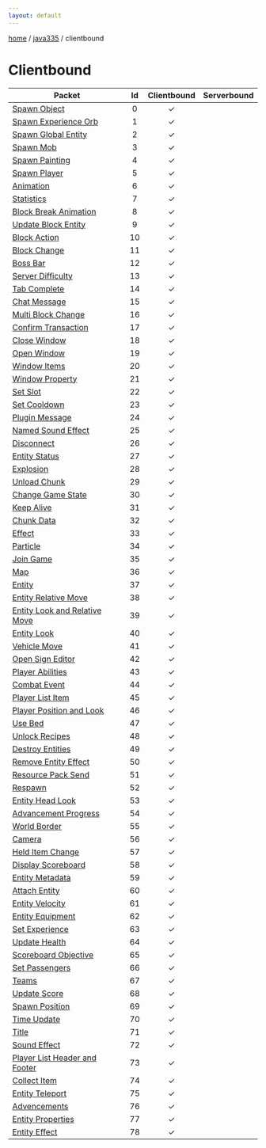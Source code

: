 ```yaml
---
layout: default
---
```


[home](/)  /  [java335](/protocol/java335)  /  clientbound

# Clientbound

Packet | Id | Clientbound | Serverbound
---|:---:|:---:|:---:
[Spawn Object](clientbound/spawn-object) | 0 | ✓ |  
[Spawn Experience Orb](clientbound/spawn-experience-orb) | 1 | ✓ |  
[Spawn Global Entity](clientbound/spawn-global-entity) | 2 | ✓ |  
[Spawn Mob](clientbound/spawn-mob) | 3 | ✓ |  
[Spawn Painting](clientbound/spawn-painting) | 4 | ✓ |  
[Spawn Player](clientbound/spawn-player) | 5 | ✓ |  
[Animation](clientbound/animation) | 6 | ✓ |  
[Statistics](clientbound/statistics) | 7 | ✓ |  
[Block Break Animation](clientbound/block-break-animation) | 8 | ✓ |  
[Update Block Entity](clientbound/update-block-entity) | 9 | ✓ |  
[Block Action](clientbound/block-action) | 10 | ✓ |  
[Block Change](clientbound/block-change) | 11 | ✓ |  
[Boss Bar](clientbound/boss-bar) | 12 | ✓ |  
[Server Difficulty](clientbound/server-difficulty) | 13 | ✓ |  
[Tab Complete](clientbound/tab-complete) | 14 | ✓ |  
[Chat Message](clientbound/chat-message) | 15 | ✓ |  
[Multi Block Change](clientbound/multi-block-change) | 16 | ✓ |  
[Confirm Transaction](clientbound/confirm-transaction) | 17 | ✓ |  
[Close Window](clientbound/close-window) | 18 | ✓ |  
[Open Window](clientbound/open-window) | 19 | ✓ |  
[Window Items](clientbound/window-items) | 20 | ✓ |  
[Window Property](clientbound/window-property) | 21 | ✓ |  
[Set Slot](clientbound/set-slot) | 22 | ✓ |  
[Set Cooldown](clientbound/set-cooldown) | 23 | ✓ |  
[Plugin Message](clientbound/plugin-message) | 24 | ✓ |  
[Named Sound Effect](clientbound/named-sound-effect) | 25 | ✓ |  
[Disconnect](clientbound/disconnect) | 26 | ✓ |  
[Entity Status](clientbound/entity-status) | 27 | ✓ |  
[Explosion](clientbound/explosion) | 28 | ✓ |  
[Unload Chunk](clientbound/unload-chunk) | 29 | ✓ |  
[Change Game State](clientbound/change-game-state) | 30 | ✓ |  
[Keep Alive](clientbound/keep-alive) | 31 | ✓ |  
[Chunk Data](clientbound/chunk-data) | 32 | ✓ |  
[Effect](clientbound/effect) | 33 | ✓ |  
[Particle](clientbound/particle) | 34 | ✓ |  
[Join Game](clientbound/join-game) | 35 | ✓ |  
[Map](clientbound/map) | 36 | ✓ |  
[Entity](clientbound/entity) | 37 | ✓ |  
[Entity Relative Move](clientbound/entity-relative-move) | 38 | ✓ |  
[Entity Look and Relative Move](clientbound/entity-look-and-relative-move) | 39 | ✓ |  
[Entity Look](clientbound/entity-look) | 40 | ✓ |  
[Vehicle Move](clientbound/vehicle-move) | 41 | ✓ |  
[Open Sign Editor](clientbound/open-sign-editor) | 42 | ✓ |  
[Player Abilities](clientbound/player-abilities) | 43 | ✓ |  
[Combat Event](clientbound/combat-event) | 44 | ✓ |  
[Player List Item](clientbound/player-list-item) | 45 | ✓ |  
[Player Position and Look](clientbound/player-position-and-look) | 46 | ✓ |  
[Use Bed](clientbound/use-bed) | 47 | ✓ |  
[Unlock Recipes](clientbound/unlock-recipes) | 48 | ✓ |  
[Destroy Entities](clientbound/destroy-entities) | 49 | ✓ |  
[Remove Entity Effect](clientbound/remove-entity-effect) | 50 | ✓ |  
[Resource Pack Send](clientbound/resource-pack-send) | 51 | ✓ |  
[Respawn](clientbound/respawn) | 52 | ✓ |  
[Entity Head Look](clientbound/entity-head-look) | 53 | ✓ |  
[Advancement Progress](clientbound/advancement-progress) | 54 | ✓ |  
[World Border](clientbound/world-border) | 55 | ✓ |  
[Camera](clientbound/camera) | 56 | ✓ |  
[Held Item Change](clientbound/held-item-change) | 57 | ✓ |  
[Display Scoreboard](clientbound/display-scoreboard) | 58 | ✓ |  
[Entity Metadata](clientbound/entity-metadata) | 59 | ✓ |  
[Attach Entity](clientbound/attach-entity) | 60 | ✓ |  
[Entity Velocity](clientbound/entity-velocity) | 61 | ✓ |  
[Entity Equipment](clientbound/entity-equipment) | 62 | ✓ |  
[Set Experience](clientbound/set-experience) | 63 | ✓ |  
[Update Health](clientbound/update-health) | 64 | ✓ |  
[Scoreboard Objective](clientbound/scoreboard-objective) | 65 | ✓ |  
[Set Passengers](clientbound/set-passengers) | 66 | ✓ |  
[Teams](clientbound/teams) | 67 | ✓ |  
[Update Score](clientbound/update-score) | 68 | ✓ |  
[Spawn Position](clientbound/spawn-position) | 69 | ✓ |  
[Time Update](clientbound/time-update) | 70 | ✓ |  
[Title](clientbound/title) | 71 | ✓ |  
[Sound Effect](clientbound/sound-effect) | 72 | ✓ |  
[Player List Header and Footer](clientbound/player-list-header-and-footer) | 73 | ✓ |  
[Collect Item](clientbound/collect-item) | 74 | ✓ |  
[Entity Teleport](clientbound/entity-teleport) | 75 | ✓ |  
[Advencements](clientbound/advencements) | 76 | ✓ |  
[Entity Properties](clientbound/entity-properties) | 77 | ✓ |  
[Entity Effect](clientbound/entity-effect) | 78 | ✓ |
